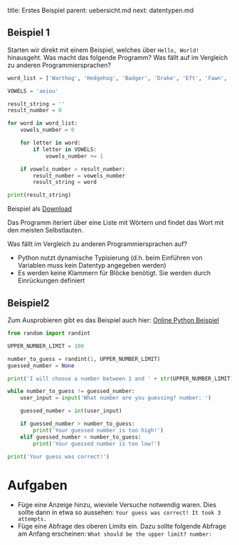 title: Erstes Beispiel
parent: uebersicht.md
next: datentypen.md

## Beispiel 1

Starten wir direkt mit einem Beispiel, welches über `Hello, World!` hinausgeht. Was macht das folgende Programm?
Was fällt auf im Vergleich zu anderen Programmiersprachen?

```python
word_list = ['Warthog', 'Hedgehog', 'Badger', 'Drake', 'Eft', 'Fawn', 'Gibbon']

VOWELS = 'aeiou'

result_string = ''
result_number = 0

for word in word_list:
    vowels_number = 0

    for letter in word:
        if letter in VOWELS:
            vowels_number += 1

    if vowels_number > result_number:
        result_number = vowels_number
        result_string = word

print(result_string)
```

Beispiel als [Download](example1.py)

Das Programm iteriert über eine Liste mit Wörtern und findet das Wort mit den meisten Selbstlauten.

Was fällt im Vergleich zu anderen Programmiersprachen auf?

* Python nutzt dynamische Typisierung (d.h. beim Einführen von Variablen muss kein Datentyp angegeben werden)
* Es werden keine Klammern für Blöcke benötigt. Sie werden durch Einrückungen definiert

## Beispiel2

Zum Ausprobieren gibt es das Beispiel auch hier: [Online Python Beispiel](https://onlinegdb.com/B19ue-gOH)

```python
from random import randint

UPPER_NUMBER_LIMIT = 100

number_to_guess = randint(1, UPPER_NUMBER_LIMIT)
guessed_number = None

print('I will choose a number between 1 and ' + str(UPPER_NUMBER_LIMIT) + '.')

while number_to_guess != guessed_number:
    user_input = input('What number are you guessing? number: ')

    guessed_number = int(user_input)

    if guessed_number > number_to_guess:
        print('Your guessed number is too high!')
    elif guessed_number < number_to_guess:
        print('Your guessed number is too low!')

print('Your guess was correct!')
```

# Aufgaben
* Füge eine Anzeige hinzu, wieviele Versuche notwendig waren. Dies sollte dann in etwa so aussehen: `Your guess was correct! It took 3 attempts.`
* Füge eine Abfrage des oberen Limits ein. Dazu sollte folgende Abfrage am Anfang erscheinen: `What should be the upper limit? number: `
